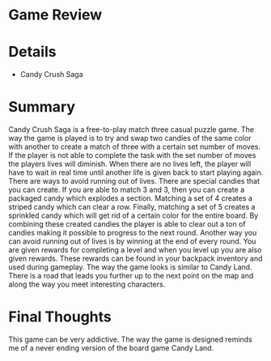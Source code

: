 # Game Review 
# Details 
- Candy Crush Saga
# Summary
Candy Crush Saga is a free-to-play match three casual puzzle game. The way the game is played is to try and swap two candies of the same 
color with another to create a match of three with a certain set number of moves. If the player is not able to complete the task with the 
set number of moves the players lives will diminish. When there are no lives left, the player will have to wait in real time until another 
life is given back to start playing again. There are ways to avoid running out of lives. There are special candies that you can create. If 
you are able to match 3 and 3, then you can create a packaged candy which explodes a section. Matching a set of 4 creates a striped candy 
which can clear a row. Finally, matching a set of 5 creates a sprinkled candy which will get rid of a certain color for the entire board. 
By combining these created candies the player is able to clear out a ton of candies making it possible to progress to the
next round. Another way you can avoid running out of lives is by winning at the end of every round. You are given rewards for completing a 
level and when you level up you are also given rewards. These rewards can be found in your backpack inventory and used during gameplay. 
The way the game looks is similar to Candy Land. There is a road that leads you further up to the next point on the map and along the way 
you meet interesting characters. 
# Final Thoughts
This game can be very addictive. The way the game is designed reminds me of a never ending version of the board game Candy Land. 

